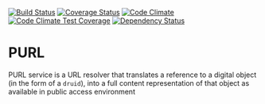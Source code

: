 [![Build Status](https://travis-ci.org/sul-dlss/purl.svg?branch=master)](https://travis-ci.org/sul-dlss/purl)
[![Coverage Status](https://coveralls.io/repos/github/sul-dlss/purl/badge.svg?branch=master)](https://coveralls.io/github/sul-dlss/purl?branch=master)
[![Code Climate](https://codeclimate.com/github/sul-dlss/purl/badges/gpa.svg)](https://codeclimate.com/github/sul-dlss/purl)
[![Code Climate Test Coverage](https://codeclimate.com/github/sul-dlss/purl/badges/coverage.svg)](https://codeclimate.com/github/sul-dlss/purl/coverage)
[![Dependency Status](https://gemnasium.com/sul-dlss/purl.svg)](https://gemnasium.com/sul-dlss/purl)

# PURL

PURL service is a URL resolver that translates a reference to a digital object (in the form of a `druid`), into a full content representation of that object as available in public access environment
